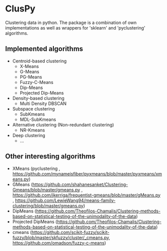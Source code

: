 # ClusPy

Clustering data in python.
The package is a combination of own implementations as well as wrappers for 'sklearn' and 'pyclustering' algorithms.

## Implemented algorithms

- Centroid-based clustering
    - X-Means
    - G-Means
    - PG-Means
    - Fuzzy-C-Means
    - Dip-Means
    - Projected Dip-Means
- Density-based clustering
    - Multi Density DBSCAN
- Subspace clustering
    - SubKmeans
    - MDL-SubKmeans
- Alternative clustering (Non-redundant clustering)
    - NR-Kmeans
- Deep clustering
    - ...

## Other interesting algorithms
- XMeans (pyclustering , https://github.com/mynameisfiber/pyxmeans/blob/master/pyxmeans/xmeans.py)
- GMeans (https://github.com/shahanesanket/Clustering-Gmeans/blob/master/gmeans.py , https://github.com/jkerriga/frequentist-gmeans/blob/master/gMeans.py , https://github.com/LewieWang94/means-family-clustering/blob/master/gmeans.py)
- DipMeans (https://github.com/Theofilos-Chamalis/Clustering-methods-based-on-statistical-testing-of-the-unimodality-of-the-data)
- Projected DipMeans (https://github.com/Theofilos-Chamalis/Clustering-methods-based-on-statistical-testing-of-the-unimodality-of-the-data)
- cmeans (https://github.com/scikit-fuzzy/scikit-fuzzy/blob/master/skfuzzy/cluster/_cmeans.py,
          https://github.com/omadson/fuzzy-c-means)